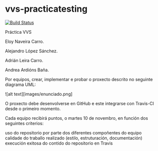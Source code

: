 # vvs-practicatesting

[![Build Status](https://travis-ci.org/alopezsanchez/vvs-practicatesting.svg?branch=master)](https://travis-ci.org/alopezsanchez/vvs-practicatesting)

Práctica VVS

Eloy Naveira Carro.

Alejandro López Sánchez.

Adrián Leira Carro.

Andrea Ardións Baña.

Por equipos, crear, implementar e probar o proxecto descrito no seguinte diagrama UML:

![alt text][images/enunciado.png]

O proxecto debe desenvolverse en GitHub e este integrarse con Travis-CI desde o primeiro momento.

Cada equipo recibirá puntos, o martes 10 de novembro, en función dos seguintes criterios:

uso do repositorio por parte dos diferentes compoñentes do equipo
calidade do traballo realizado (estilo, estruturación, documentación)
execución exitosa do contido do repositorio en Travis
